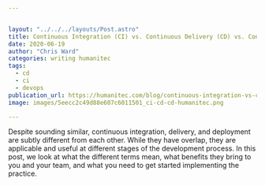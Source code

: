 ```yaml
---


layout: "../../../layouts/Post.astro"
title: Continuous Integration (CI) vs. Continuous Delivery (CD) vs. Continuous Deployment (CD)
date: 2020-06-19
author: "Chris Ward"
categories: writing humanitec
tags: 
  - cd
  - ci
  - devops
publication_url: https://humanitec.com/blog/continuous-integration-vs-continuous-delivery-vs-continuous-deployment
image: images/5eecc2c49d88e607c6011501_ci-cd-cd-humanitec.png

---
```

Despite sounding similar, continuous integration, delivery, and deployment are subtly different from each other. While they have overlap, they are applicable and useful at different stages of the development process. In this post, we look at what the different terms mean, what benefits they bring to you and your team, and what you need to get started implementing the practice.